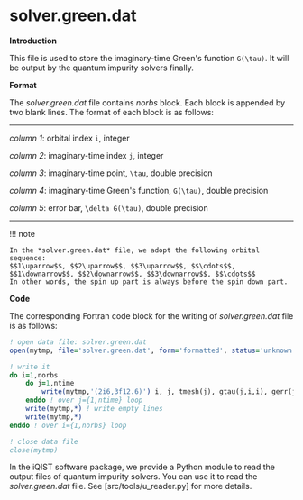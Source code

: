 # solver.green.dat

**Introduction**

This file is used to store the imaginary-time Green's function ``G(\tau)``. It will be output by the quantum impurity solvers finally.

**Format**

The *solver.green.dat* file contains *norbs* block. Each block is appended by two blank lines. The format of each block is as follows:

---

*column 1*: orbital index ``i``, integer

*column 2*: imaginary-time index ``j``, integer

*column 3*: imaginary-time point, ``\tau``, double precision

*column 4*: imaginary-time Green's function, ``G(\tau)``, double precision

*column 5*: error bar, ``\delta G(\tau)``, double precision

---

!!! note

    In the *solver.green.dat* file, we adopt the following orbital sequence:
    $$1\uparrow$$, $$2\uparrow$$, $$3\uparrow$$, $$\cdots$$, $$1\downarrow$$, $$2\downarrow$$, $$3\downarrow$$, $$\cdots$$
    In other words, the spin up part is always before the spin down part.

**Code**

The corresponding Fortran code block for the writing of *solver.green.dat* file is as follows:

```fortran
! open data file: solver.green.dat
open(mytmp, file='solver.green.dat', form='formatted', status='unknown')

! write it
do i=1,norbs
    do j=1,ntime
        write(mytmp,'(2i6,3f12.6)') i, j, tmesh(j), gtau(j,i,i), gerr(j,i,i)
    enddo ! over j={1,ntime} loop
    write(mytmp,*) ! write empty lines
    write(mytmp,*)
enddo ! over i={1,norbs} loop

! close data file
close(mytmp)
```

In the iQIST software package, we provide a Python module to read the output files of quantum impurity solvers. You can use it to read the *solver.green.dat* file. See [src/tools/u_reader.py] for more details.
